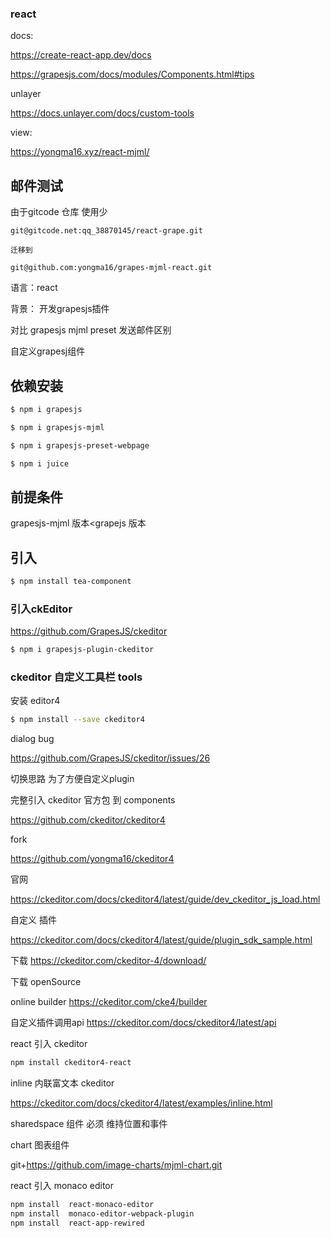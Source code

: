 ### react
docs:

https://create-react-app.dev/docs

https://grapesjs.com/docs/modules/Components.html#tips

unlayer

https://docs.unlayer.com/docs/custom-tools

view:

https://yongma16.xyz/react-mjml/



## 邮件测试
由于gitcode 仓库 使用少
```
git@gitcode.net:qq_38870145/react-grape.git

迁移到

git@github.com:yongma16/grapes-mjml-react.git
```



语言：react

背景： 开发grapesjs插件

对比 grapesjs mjml preset 发送邮件区别

自定义grapesj组件

## 依赖安装

```bash
$ npm i grapesjs
```

```bash
$ npm i grapesjs-mjml
```

```bash
$ npm i grapesjs-preset-webpage
```

```bash
$ npm i juice
```

## 前提条件

grapesjs-mjml 版本<grapejs 版本

## 引入
```bash
$ npm install tea-component
```

### 引入ckEditor
https://github.com/GrapesJS/ckeditor
```bash
$ npm i grapesjs-plugin-ckeditor
```

### ckeditor 自定义工具栏 tools
安装 editor4
```bash
$ npm install --save ckeditor4
```

dialog bug

https://github.com/GrapesJS/ckeditor/issues/26

切换思路 为了方便自定义plugin

完整引入 ckeditor 官方包  到 components

https://github.com/ckeditor/ckeditor4

fork 

https://github.com/yongma16/ckeditor4

官网

https://ckeditor.com/docs/ckeditor4/latest/guide/dev_ckeditor_js_load.html

自定义 插件 

https://ckeditor.com/docs/ckeditor4/latest/guide/plugin_sdk_sample.html

下载 
https://ckeditor.com/ckeditor-4/download/

下载 openSource

online builder
https://ckeditor.com/cke4/builder

自定义插件调用api
https://ckeditor.com/docs/ckeditor4/latest/api


react 引入 ckeditor

```bash
npm install ckeditor4-react
```

inline 内联富文本 ckeditor

https://ckeditor.com/docs/ckeditor4/latest/examples/inline.html

sharedspace 组件 必须 维持位置和事件

chart 图表组件

git+https://github.com/image-charts/mjml-chart.git

react 引入 monaco editor


```bash
npm install  react-monaco-editor
npm install  monaco-editor-webpack-plugin
npm install  react-app-rewired
```
